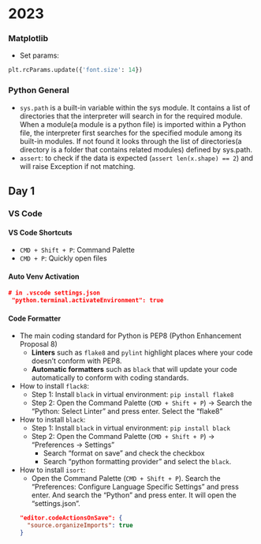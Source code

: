 # 2023

### Matplotlib

- Set params:

```Python
plt.rcParams.update({'font.size': 14})
```

### Python General

- `sys.path` is a built-in variable within the sys module. It contains a list of directories that the interpreter will search in for the required module. When a module(a module is a python file) is imported within a Python file, the interpreter first searches for the specified module among its built-in modules. If not found it looks through the list of directories(a directory is a folder that contains related modules) defined by sys.path.
- `assert`: to check if the data is expected (`assert len(x.shape) == 2`) and will raise Exception if not matching.

## Day 1

### VS Code

#### VS Code Shortcuts

- `CMD + Shift + P`: Command Palette
- `CMD + P`: Quickly open files

#### Auto Venv Activation

```json
# in .vscode settings.json
 "python.terminal.activateEnvironment": true
```

#### Code Formatter

- The main coding standard for Python is PEP8 (Python Enhancement Proposal 8)
  - **Linters** such as `flake8` and `pylint` highlight places where your code doesn’t conform with PEP8.
  - **Automatic formatters** such as `black` that will update your code automatically to conform with coding standards.
- How to install `flack8`:
  - Step 1: Install `black` in virtual environment: `pip install flake8`
  - Step 2: Open the Command Palette (`CMD + Shift + P`) &#8594; Search the “Python: Select Linter” and press enter. Select the “flake8”
- How to install `black`:
  - Step 1: Install `black` in virtual environment: `pip install black`
  - Step 2: Open the Command Palette (`CMD + Shift + P`) &#8594; “Preferences &#8594; Settings”
    - Search “format on save” and check the checkbox
    - Search “python formatting provider” and select the `black`.
- How to install `isort`:
  - Open the Command Palette (`CMD + Shift + P`). Search the “Preferences: Configure Language Specific Settings” and press enter. And search the “Python” and press enter. It will open the “settings.json”.
  ```json
  "editor.codeActionsOnSave": {
    "source.organizeImports": true
  }
  ```
